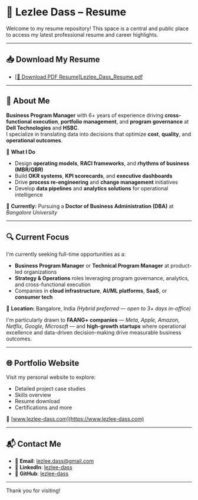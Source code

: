 # 📄 Lezlee Dass – Resume

Welcome to my resume repository! This space is a central and public place to access my latest professional resume and career highlights.

---

## 📥 Download My Resume

- [[📎 Download PDF Resume]Lezlee_Dass_Resume.pdf](https://github.com/lezlee-dass/lezlee-dass/blob/b38487b00b7c102b530b23399a4925a0907b2fec/Lezlee_Dass_Resume.pdf)

---

## 👋 About Me

**Business Program Manager** with 6+ years of experience driving **cross-functional execution**, **portfolio management**, and **program governance** at **Dell Technologies** and **HSBC**.  
I specialize in translating data into decisions that optimize **cost**, **quality**, and **operational outcomes**.

🎯 **What I Do**
- Design **operating models**, **RACI frameworks**, and **rhythms of business (MBR/QBR)**
- Build **OKR systems**, **KPI scorecards**, and **executive dashboards**
- Drive **process re-engineering** and **change management** initiatives
- Develop **data pipelines** and **analytics solutions** for operational intelligence

🌱 **Currently:** Pursuing a **Doctor of Business Administration (DBA)** at *Bangalore University*

---

## 🔍 Current Focus

I'm currently seeking full-time opportunities as a:

- **Business Program Manager** or **Technical Program Manager** at product-led organizations  
- **Strategy & Operations** roles leveraging program governance, analytics, and cross-functional execution  
- Companies in **cloud infrastructure**, **AI/ML platforms**, **SaaS**, or **consumer tech**

📍 **Location:** Bangalore, India *(Hybrid preferred — open to 3+ days in-office)*

I'm particularly drawn to **FAANG+ companies** — *Meta, Apple, Amazon, Netflix, Google, Microsoft* — and **high-growth startups** where operational excellence and data-driven decision-making drive measurable business outcomes.

---

## 🌐 Portfolio Website

Visit my personal website to explore:
- Detailed project case studies
- Skills overview
- Resume download
- Certifications and more

🔗 [www.lezlee-dass.com](https://www.lezlee-dass.com)

---

## 📬 Contact Me

- 📧 **Email**: lezlee.dass@gmail.com  
- 🔗 **LinkedIn**: [lezlee-dass](https://www.linkedin.com/in/lezlee-dass-25a748364/)  
- 🧠 **GitHub**: [lezlee-dass](https://github.com/lezlee-dass)

---

Thank you for visiting!

